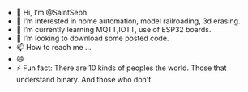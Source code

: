 - 👋 Hi, I’m @SaintSeph
- 👀 I’m interested in home automation, model railroading, 3d erasing.
- 🌱 I’m currently learning MQTT,IOTT, use of ESP32 boards.
- 💞️ I’m looking to download some posted code.
- 📫 How to reach me ...
- 😄 
- ⚡ Fun fact: There are 10 kinds of peoples the world. Those that understand binary. And those who don't.

<!---
SaintSeph/SaintSeph is a ✨ special ✨ repository because its `README.md` (this file) appears on your GitHub profile.
You can click the Preview link to take a look at your changes.
--->
